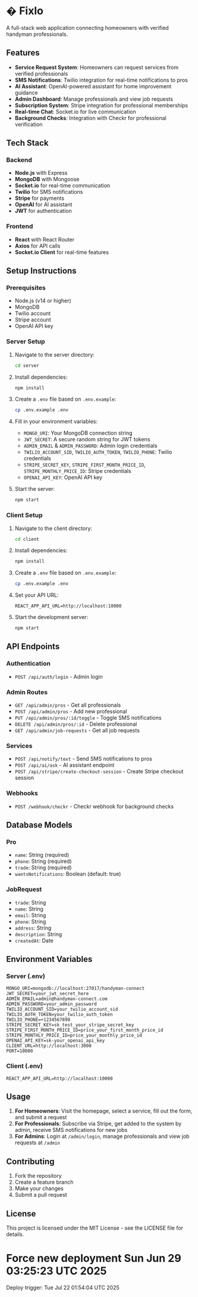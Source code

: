 # � Fixlo

A full-stack web application connecting homeowners with verified handyman professionals.

## Features

- **Service Request System**: Homeowners can request services from verified professionals
- **SMS Notifications**: Twilio integration for real-time notifications to pros
- **AI Assistant**: OpenAI-powered assistant for home improvement guidance
- **Admin Dashboard**: Manage professionals and view job requests
- **Subscription System**: Stripe integration for professional memberships
- **Real-time Chat**: Socket.io for live communication
- **Background Checks**: Integration with Checkr for professional verification

## Tech Stack

### Backend
- **Node.js** with Express
- **MongoDB** with Mongoose
- **Socket.io** for real-time communication
- **Twilio** for SMS notifications
- **Stripe** for payments
- **OpenAI** for AI assistant
- **JWT** for authentication

### Frontend
- **React** with React Router
- **Axios** for API calls
- **Socket.io Client** for real-time features

## Setup Instructions

### Prerequisites
- Node.js (v14 or higher)
- MongoDB
- Twilio account
- Stripe account
- OpenAI API key

### Server Setup

1. Navigate to the server directory:
   ```bash
   cd server
   ```

2. Install dependencies:
   ```bash
   npm install
   ```

3. Create a `.env` file based on `.env.example`:
   ```bash
   cp .env.example .env
   ```

4. Fill in your environment variables:
   - `MONGO_URI`: Your MongoDB connection string
   - `JWT_SECRET`: A secure random string for JWT tokens
   - `ADMIN_EMAIL` & `ADMIN_PASSWORD`: Admin login credentials
   - `TWILIO_ACCOUNT_SID`, `TWILIO_AUTH_TOKEN`, `TWILIO_PHONE`: Twilio credentials
   - `STRIPE_SECRET_KEY`, `STRIPE_FIRST_MONTH_PRICE_ID`, `STRIPE_MONTHLY_PRICE_ID`: Stripe credentials
   - `OPENAI_API_KEY`: OpenAI API key

5. Start the server:
   ```bash
   npm start
   ```

### Client Setup

1. Navigate to the client directory:
   ```bash
   cd client
   ```

2. Install dependencies:
   ```bash
   npm install
   ```

3. Create a `.env` file based on `.env.example`:
   ```bash
   cp .env.example .env
   ```

4. Set your API URL:
   ```
   REACT_APP_API_URL=http://localhost:10000
   ```

5. Start the development server:
   ```bash
   npm start
   ```

## API Endpoints

### Authentication
- `POST /api/auth/login` - Admin login

### Admin Routes
- `GET /api/admin/pros` - Get all professionals
- `POST /api/admin/pros` - Add new professional
- `PUT /api/admin/pros/:id/toggle` - Toggle SMS notifications
- `DELETE /api/admin/pros/:id` - Delete professional
- `GET /api/admin/job-requests` - Get all job requests

### Services
- `POST /api/notify/text` - Send SMS notifications to pros
- `POST /api/ai/ask` - AI assistant endpoint
- `POST /api/stripe/create-checkout-session` - Create Stripe checkout session

### Webhooks
- `POST /webhook/checkr` - Checkr webhook for background checks

## Database Models

### Pro
- `name`: String (required)
- `phone`: String (required)
- `trade`: String (required)
- `wantsNotifications`: Boolean (default: true)

### JobRequest
- `trade`: String
- `name`: String
- `email`: String
- `phone`: String
- `address`: String
- `description`: String
- `createdAt`: Date

## Environment Variables

### Server (.env)
```
MONGO_URI=mongodb://localhost:27017/handyman-connect
JWT_SECRET=your_jwt_secret_here
ADMIN_EMAIL=admin@handyman-connect.com
ADMIN_PASSWORD=your_admin_password
TWILIO_ACCOUNT_SID=your_twilio_account_sid
TWILIO_AUTH_TOKEN=your_twilio_auth_token
TWILIO_PHONE=+1234567890
STRIPE_SECRET_KEY=sk_test_your_stripe_secret_key
STRIPE_FIRST_MONTH_PRICE_ID=price_your_first_month_price_id
STRIPE_MONTHLY_PRICE_ID=price_your_monthly_price_id
OPENAI_API_KEY=sk-your_openai_api_key
CLIENT_URL=http://localhost:3000
PORT=10000
```

### Client (.env)
```
REACT_APP_API_URL=http://localhost:10000
```

## Usage

1. **For Homeowners**: Visit the homepage, select a service, fill out the form, and submit a request
2. **For Professionals**: Subscribe via Stripe, get added to the system by admin, receive SMS notifications for new jobs
3. **For Admins**: Login at `/admin/login`, manage professionals and view job requests at `/admin`

## Contributing

1. Fork the repository
2. Create a feature branch
3. Make your changes
4. Submit a pull request

## License

This project is licensed under the MIT License - see the LICENSE file for details.
# Force new deployment Sun Jun 29 03:25:23 UTC 2025
Deploy trigger: Tue Jul 22 01:54:04 UTC 2025
